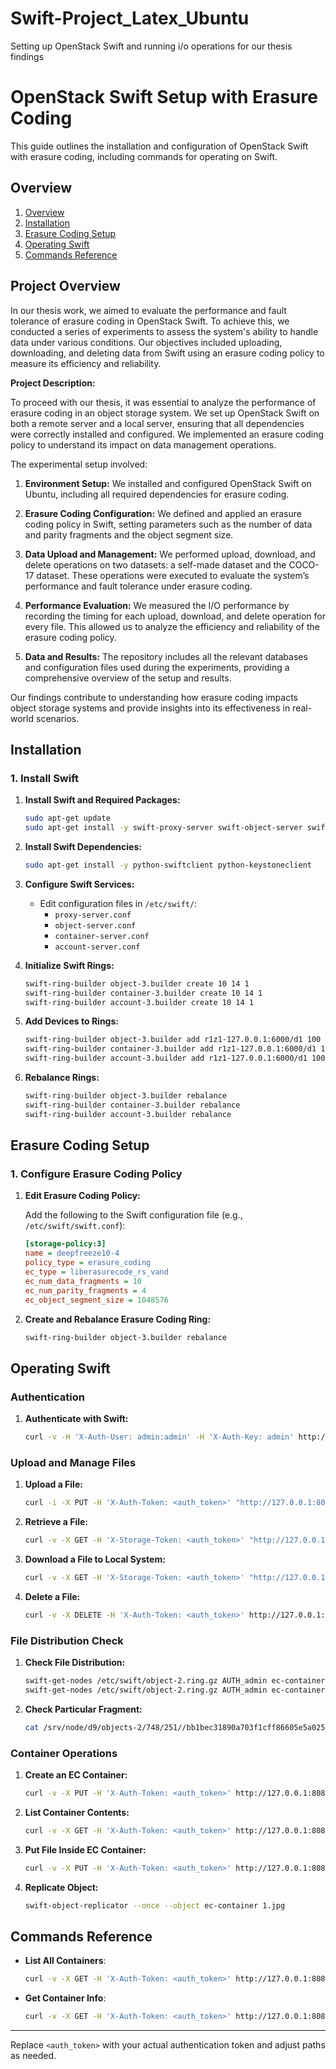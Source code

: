 # Swift-Project_Latex_Ubuntu
Setting up OpenStack Swift and running i/o operations for our thesis findings


# OpenStack Swift Setup with Erasure Coding

This guide outlines the installation and configuration of OpenStack Swift with erasure coding, including commands for operating on Swift.

## Overview
1. [Overview](#Overview)
2. [Installation](#installation)
3. [Erasure Coding Setup](#erasure-coding-setup)
4. [Operating Swift](#operating-swift)
5. [Commands Reference](#commands-reference)

## Project Overview 

In our thesis work, we aimed to evaluate the performance and fault tolerance of erasure coding in OpenStack Swift. To achieve this, we conducted a series of experiments to assess the system's ability to handle data under various conditions. Our objectives included uploading, downloading, and deleting data from Swift using an erasure coding policy to measure its efficiency and reliability.

**Project Description:**

To proceed with our thesis, it was essential to analyze the performance of erasure coding in an object storage system. We set up OpenStack Swift on both a remote server and a local server, ensuring that all dependencies were correctly installed and configured. We implemented an erasure coding policy to understand its impact on data management operations.

The experimental setup involved:

1. **Environment Setup:** We installed and configured OpenStack Swift on Ubuntu, including all required dependencies for erasure coding.
   
2. **Erasure Coding Configuration:** We defined and applied an erasure coding policy in Swift, setting parameters such as the number of data and parity fragments and the object segment size.

3. **Data Upload and Management:** We performed upload, download, and delete operations on two datasets: a self-made dataset and the COCO-17 dataset. These operations were executed to evaluate the system’s performance and fault tolerance under erasure coding.

4. **Performance Evaluation:** We measured the I/O performance by recording the timing for each upload, download, and delete operation for every file. This allowed us to analyze the efficiency and reliability of the erasure coding policy.

5. **Data and Results:** The repository includes all the relevant databases and configuration files used during the experiments, providing a comprehensive overview of the setup and results.

Our findings contribute to understanding how erasure coding impacts object storage systems and provide insights into its effectiveness in real-world scenarios.

## Installation

### 1. Install Swift

1. **Install Swift and Required Packages:**

    ```bash
    sudo apt-get update
    sudo apt-get install -y swift-proxy-server swift-object-server swift-container-server swift-account-server
    ```

2. **Install Swift Dependencies:**

    ```bash
    sudo apt-get install -y python-swiftclient python-keystoneclient
    ```

3. **Configure Swift Services:**

    - Edit configuration files in `/etc/swift/`:
      - `proxy-server.conf`
      - `object-server.conf`
      - `container-server.conf`
      - `account-server.conf`

4. **Initialize Swift Rings:**

    ```bash
    swift-ring-builder object-3.builder create 10 14 1
    swift-ring-builder container-3.builder create 10 14 1
    swift-ring-builder account-3.builder create 10 14 1
    ```

5. **Add Devices to Rings:**

    ```bash
    swift-ring-builder object-3.builder add r1z1-127.0.0.1:6000/d1 100
    swift-ring-builder container-3.builder add r1z1-127.0.0.1:6000/d1 100
    swift-ring-builder account-3.builder add r1z1-127.0.0.1:6000/d1 100
    ```

6. **Rebalance Rings:**

    ```bash
    swift-ring-builder object-3.builder rebalance
    swift-ring-builder container-3.builder rebalance
    swift-ring-builder account-3.builder rebalance
    ```

## Erasure Coding Setup

### 1. Configure Erasure Coding Policy

1. **Edit Erasure Coding Policy:**

    Add the following to the Swift configuration file (e.g., `/etc/swift/swift.conf`):

    ```ini
    [storage-policy:3]
    name = deepfreeze10-4
    policy_type = erasure_coding
    ec_type = liberasurecode_rs_vand
    ec_num_data_fragments = 10
    ec_num_parity_fragments = 4
    ec_object_segment_size = 1048576
    ```

2. **Create and Rebalance Erasure Coding Ring:**

    ```bash
    swift-ring-builder object-3.builder rebalance
    ```

## Operating Swift

### Authentication

1. **Authenticate with Swift:**

    ```bash
    curl -v -H 'X-Auth-User: admin:admin' -H 'X-Auth-Key: admin' http://localhost:8080/auth/v1.0/
    ```

### Upload and Manage Files

1. **Upload a File:**

    ```bash
    curl -i -X PUT -H 'X-Auth-Token: <auth_token>' "http://127.0.0.1:8080/v1.0/AUTH_admin/mycontainer/Stext1.txt" -T /home/upom/Desktop/file.txt
    ```

2. **Retrieve a File:**

    ```bash
    curl -v -X GET -H 'X-Storage-Token: <auth_token>' "http://127.0.0.1:8080/v1.0/AUTH_admin/mycontainer/Stext1.txt"
    ```

3. **Download a File to Local System:**

    ```bash
    curl -v -X GET -H 'X-Storage-Token: <auth_token>' "http://127.0.0.1:8080/v1.0/AUTH_admin/mycontainer/Stext1.txt" -o /home/upom/Desktop/T.txt
    ```

4. **Delete a File:**

    ```bash
    curl -v -X DELETE -H 'X-Auth-Token: <auth_token>' http://127.0.0.1:8080/v1.0/AUTH_admin/mycontainer/Stext1.txt
    ```

### File Distribution Check

1. **Check File Distribution:**

    ```bash
    swift-get-nodes /etc/swift/object-2.ring.gz AUTH_admin ec-container text1.txt
    swift-get-nodes /etc/swift/object-2.ring.gz AUTH_admin ec-container mp31.mp3
    ```

2. **Check Particular Fragment:**

    ```bash
    cat /srv/node/d9/objects-2/748/251//bb1bec31890a703f1cff86605e5a0251/1677059693.44381#13#d.data
    ```

### Container Operations

1. **Create an EC Container:**

    ```bash
    curl -v -X PUT -H 'X-Auth-Token: <auth_token>' http://127.0.0.1:8080/v1.0/AUTH_admin/ec-container -H 'X-Storage-Policy: deepfreeze10-4'
    ```

2. **List Container Contents:**

    ```bash
    curl -v -X GET -H 'X-Auth-Token: <auth_token>' http://127.0.0.1:8080/v1.0/AUTH_admin/ec-container
    ```

3. **Put File Inside EC Container:**

    ```bash
    curl -v -X PUT -H 'X-Auth-Token: <auth_token>' http://127.0.0.1:8080/v1.0/AUTH_admin/ec-container/1.jpg -T /path/to/file.jpg
    ```

4. **Replicate Object:**

    ```bash
    swift-object-replicator --once --object ec-container 1.jpg
    ```

## Commands Reference

- **List All Containers**: 

    ```bash
    curl -v -X GET -H 'X-Auth-Token: <auth_token>' http://127.0.0.1:8080/v1.0/AUTH_admin
    ```

- **Get Container Info**: 

    ```bash
    curl -v -X GET -H 'X-Auth-Token: <auth_token>' http://127.0.0.1:8080/v1.0/AUTH_admin/<container_name>
    ```

---

Replace `<auth_token>` with your actual authentication token and adjust paths as needed.
